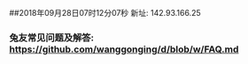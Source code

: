 ##2018年09月28日07时12分07秒 新址: 142.93.166.25
### 兔友常见问题及解答: https://github.com/wanggonging/d/blob/w/FAQ.md
